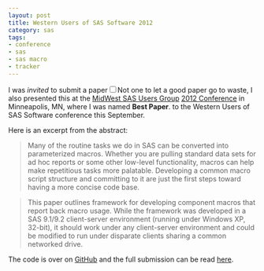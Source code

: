 ```yaml
---
layout: post
title: Western Users of SAS Software 2012
category: sas
tags:
- conference
- sas
- sas macro
- tracker
---
```


I was *invited* to submit a paper<label for="mn1" class="margin-toggle sidenote-number"></label><input type="checkbox" id="mn1" class="margin-toggle"/><span class="sidenote">Not one to let a good paper go to waste, I also presented this at the [MidWest SAS Users Group][mwsug] [2012 Conference][mwsug2012] in Minneapolis, MN, where I was named **Best Paper**.</span> to the Western Users of SAS Software conference this September.

Here is an excerpt from the abstract:

> Many of the routine tasks we do in SAS can be converted into parameterized macros. Whether you are pulling standard data sets for ad hoc reports or some other low-level functionality, macros can help make repetitious tasks more palatable. Developing a common macro script structure and committing to it are just the first steps toward having a more concise code base.

> This paper outlines framework for developing component macros that report back macro usage. While the framework was developed in a SAS 9.1/9.2 client-server environment (running under Windows XP, 32-bit), it should work under any client-server environment and could be modified to run under disparate clients sharing a common networked drive.

The code is over on [GitHub](https://github.com/rkoopmann/build-and-track-sas-macros) and the full submission can be read [here](https://github.com/rkoopmann/build-and-track-sas-macros/blob/master/WUSS%s02012-164.pdf?raw=true).

[source]: https://github.com/rkoopmann/build-and-track-sas-macros "Build and Track SAS Macros on GitHub"
[paper]: https://www.lexjansen.com/wuss/2012/164.pdf "Building Macros and Tracking Their Use"

[wuss]: https://www.wuss.org "Western Users of SAS Software"
[wuss2011]: http://www.wuss.org/proceedings11/ "WUSS 2011 Conference, October 2011, San Francisco, CA"
[wuss2012]: http://www.wuss.org/papers2012.html "Western Users of SAS Software 2012 Conference, September 2012, Long Beach, CA"

[mwsug]: https://www.mwsug.org "MidWest SAS User Group"
[mwsug2012]: http://www.mwsug.org/2012-proceedings.html "MidWest SAS Users Group 2012 Conference, September 2012, Minneapolis, MN"

[sgf2009]: http://support.sas.com/resources/papers/proceedings09/TOC.html "SAS Global Forum, March 2009, Washington, DC"
[sgf2008]: http://www2.sas.com/proceedings/forum2008/TOC.html "SAS Global Forum, March 2008, San Antonio, TX"
[tca200807]: http://www.tcasug.org/ "Twin Cities Area SAS Users Group, July 2008, Richfield, MN"
[pnwsug2007]: http://www.pnwsug.org/PNWSUG_2007_Proceedings "Pacific Northwest SAS User Group, September 2007, Seattle, WA"
[sugi31]: http://www2.sas.com/proceedings/sugi31/toc.html "31st annual SAS Users Group International, March 2006, San Francisco, CA"
